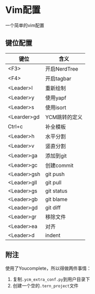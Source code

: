 # Vim配置

一个简单的vim配置

## 键位配置

键位 | 含义
--- | ---
\<F3> | 开启NerdTree
\<F4> | 开启tagbar
\<Leader>l | 重新绘制
\<Leader>y | 使用yapf
\<Leader>s | 使用isort
\<Learder>gd | YCM跳转的定义
Ctrl+c | 补全模板
\<Leader>h | 水平分割
\<Leader>v | 竖直分割
\<Leader>ga | 添加到git
\<Leader>gc | 创建commit
\<Leader>gsh | git push
\<Leader>gll | git pull
\<Leader>gs | git status
\<Leader>gb | git blame
\<Leader>gd | git diff
\<Leader>gr | 移除文件
\<Leader>ea | 对齐
\<Leader>d | indent

## 附注

使用了Youcomplete，所以得做两件事情：

1. 复制`.ycm_extra_conf.py`到用户目录下
2. 创建一个空的`.tern_project`文件

